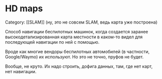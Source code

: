 # HD maps
Category: [[SLAM]] (ну, это не совсем SLAM, ведь карта уже построена)

Способ навигации беспилотных машинок, когда создается заранее высокодетализированная карта местности в каком-то видел для последующей навигации по ней с помощью.

Вроде как многие вендоры беспилотных автомобилей (в частности, Google/Waymo) их используют. Но это не точно, пруфов не будет.

Вообще, не круто. Их надо строить, дофига данных, там, где нет карт, нет навигации. 
